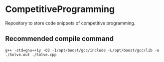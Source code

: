 # CompetitiveProgramming
Repository to store code snippets of competitive programming.

## Recommended compile command
`g++ -std=gnu++1y -O2 -I/opt/boost/gcc/include -L/opt/boost/gcc/lib -o ./Solve.out ./Solve.cpp`
